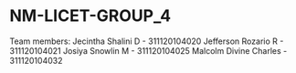# NM-LICET-GROUP_4

 Team members:
 Jecintha Shalini D - 311120104020
 Jefferson Rozario R - 311120104021
 Josiya Snowlin M - 311120104025
 Malcolm Divine Charles - 311120104032
